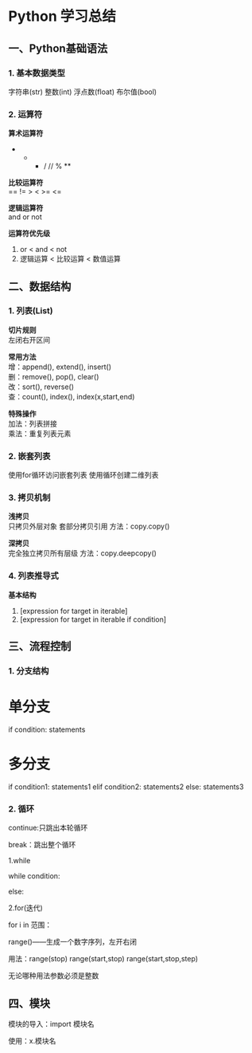 # Python 学习总结

## 一、Python基础语法

### 1. 基本数据类型
字符串(str)
整数(int) 
浮点数(float)
布尔值(bool)

### 2. 运算符
**算术运算符**  
+ - * / // % **

**比较运算符**  
== != > < >= <=

**逻辑运算符**  
and or not

**运算符优先级**  
1. or < and < not  
2. 逻辑运算 < 比较运算 < 数值运算

## 二、数据结构

### 1. 列表(List)
**切片规则**  
左闭右开区间

**常用方法**  
增：append(), extend(), insert()  
删：remove(), pop(), clear()  
改：sort(), reverse()  
查：count(), index(), index(x,start,end)  

**特殊操作**  
加法：列表拼接  
乘法：重复列表元素  

### 2. 嵌套列表
使用for循环访问嵌套列表
使用循环创建二维列表

### 3. 拷贝机制
**浅拷贝**  
只拷贝外层对象
套部分拷贝引用
方法：copy.copy()

**深拷贝**  
完全独立拷贝所有层级
方法：copy.deepcopy()

### 4. 列表推导式
**基本结构**  
1. [expression for target in iterable]  
2. [expression for target in iterable if condition]

## 三、流程控制

### 1. 分支结构

# 单分支
if condition:
    statements

# 多分支 
if condition1:
    statements1
elif condition2:
    statements2
else:
    statements3

### 2. 循环
continue:只跳出本轮循环

break：跳出整个循环

1.while

while condition:

else:

2.for(迭代)

for i in 范围：

range()——生成一个数字序列，左开右闭

用法：range(stop)   range(start,stop)   range(start,stop,step) 

无论哪种用法参数必须是整数

## 四、模块
模块的导入：import 模块名

使用：x.模块名





